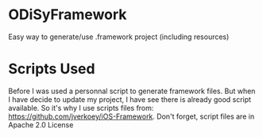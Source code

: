ODiSyFramework
==============

Easy way to generate/use .framework project (including resources)





Scripts Used
==============

Before I was used a personnal script to generate framework files. But when I have decide to update my project, I have see there is already good script available. So it's why I use scripts files from: https://github.com/jverkoey/iOS-Framework. Don't forget, script files are in Apache 2.0 License
